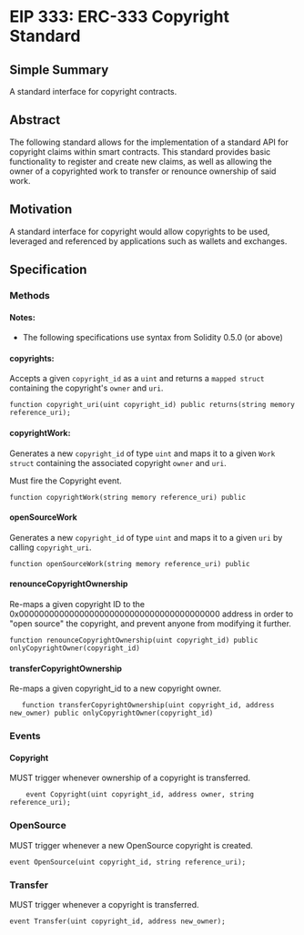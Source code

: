 # EIP 333: ERC-333 Copyright Standard

## Simple Summary

A standard interface for copyright contracts.

## Abstract

The following standard allows for the implementation of a standard API for copyright claims within smart contracts. This standard provides basic functionality to register and create new claims, as well as allowing the owner of a copyrighted work to transfer or renounce ownership of said work.

## Motivation

 A standard interface for copyright would allow copyrights to be used, leveraged and referenced by applications such as wallets and exchanges.

## Specification

### Methods

#### Notes:

  * The following specifications use syntax from Solidity 0.5.0 (or above)

#### copyrights:

Accepts a given `copyright_id` as a `uint` and returns a `mapped struct` containing the copyright's `owner` and `uri`.

```Solidity
function copyright_uri(uint copyright_id) public returns(string memory reference_uri);
```

#### copyrightWork:

Generates a new `copyright_id` of type `uint` and maps it to a given `Work struct` containing the associated copyright `owner` and `uri`.

Must fire the Copyright event.

```Solidity
function copyrightWork(string memory reference_uri) public
```

#### openSourceWork

Generates a new `copyright_id` of type `uint` and maps it to a given `uri` by calling `copyright_uri`.

```Solidity
function openSourceWork(string memory reference_uri) public
```

#### renounceCopyrightOwnership

Re-maps a given copyright ID to the 0x0000000000000000000000000000000000000000 address in order to "open source" the copyright, and prevent anyone from modifying it further.

```Solidity
function renounceCopyrightOwnership(uint copyright_id) public onlyCopyrightOwner(copyright_id)
```

#### transferCopyrightOwnership

Re-maps a given copyright_id to a new copyright owner.

```Solidity
   function transferCopyrightOwnership(uint copyright_id, address new_owner) public onlyCopyrightOwner(copyright_id)
```

### Events

#### Copyright

MUST trigger whenever ownership of a copyright is transferred.

```Solidity
    event Copyright(uint copyright_id, address owner, string reference_uri);
```

### OpenSource

MUST trigger whenever a new OpenSource copyright is created.

```Solidity
event OpenSource(uint copyright_id, string reference_uri);
```

### Transfer

MUST trigger whenever a copyright is transferred.

```Solidity
event Transfer(uint copyright_id, address new_owner);
```
